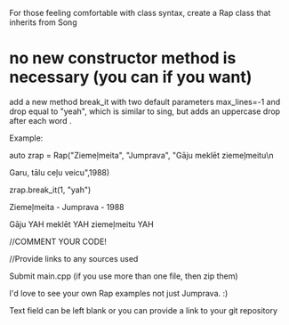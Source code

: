 For those feeling comfortable with class syntax, create a Rap class that inherits from Song

# no new constructor method is necessary (you can if you want)

add a new method break_it with two default parameters max_lines=-1 and drop equal to "yeah", which is similar to sing, but adds an uppercase drop after each word .

Example:



auto zrap = Rap("Ziemeļmeita", "Jumprava", "Gāju meklēt ziemeļmeitu\n

Garu, tālu ceļu veicu",1988)



zrap.break_it(1, "yah")

Ziemeļmeita - Jumprava - 1988

Gāju YAH meklēt YAH ziemeļmeitu YAH



//COMMENT YOUR CODE!

//Provide links to any sources used

Submit main.cpp (if you use more than one file, then zip them)

I'd love to see your own Rap examples not just Jumprava. :)

Text field can be left blank or you can provide a link to your git repository